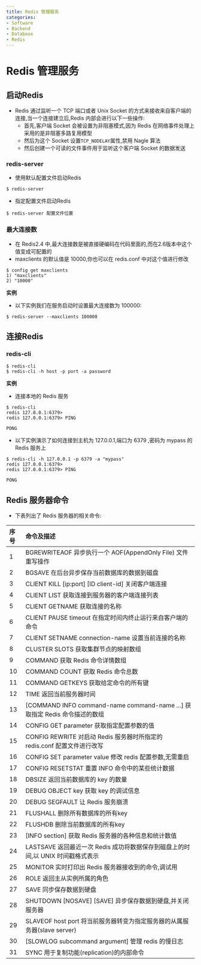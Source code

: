 ```yaml
---
title: Redis 管理服务
categories:
- Software
- Backend
- Database
- Redis
---
```

# Redis 管理服务

## 启动Redis

- Redis 通过监听一个 TCP 端口或者 Unix Socket 的方式来接收来自客户端的连接,当一个连接建立后,Redis 内部会进行以下一些操作:
    - 首先,客户端 Socket 会被设置为非阻塞模式,因为 Redis 在网络事件处理上采用的是非阻塞多路复用模型
    - 然后为这个 Socket 设置`TCP_NODELAY`属性,禁用 Nagle 算法
    - 然后创建一个可读的文件事件用于监听这个客户端 Socket 的数据发送

### redis-server

- 使用默认配置文件启动Redis

```shell
$ redis-server
```

- 指定配置文件启动Redis

```shell
$ redis-server 配置文件位置
```

### 最大连接数

- 在 Redis2.4 中,最大连接数是被直接硬编码在代码里面的,而在2.6版本中这个值变成可配置的
- maxclients 的默认值是 10000,你也可以在 redis.conf 中对这个值进行修改

```shell
$ config get maxclients
1) "maxclients"
2) "10000"
```

**实例**

- 以下实例我们在服务启动时设置最大连接数为 100000:

```shell
$ redis-server --maxclients 100000
```

## 连接Redis

### redis-cli

```shell
$ redis-cli
$ redis-cli -h host -p port -a password
```

**实例**

- 连接本地的 Redis 服务

```shell
$ redis-cli
redis 127.0.0.1:6379>
redis 127.0.0.1:6379> PING

PONG
```

- 以下实例演示了如何连接到主机为 127.0.0.1,端口为 6379 ,密码为 mypass 的 Redis 服务上

```shell
$ redis-cli -h 127.0.0.1 -p 6379 -a "mypass"
redis 127.0.0.1:6379>
redis 127.0.0.1:6379> PING

PONG
```

## Redis 服务器命令

- 下表列出了 Redis 服务器的相关命令:

| 序号 | 命令及描述                                                   |
| :--- | :----------------------------------------------------------- |
| 1    | BGREWRITEAOF  异步执行一个 AOF(AppendOnly File) 文件重写操作 |
| 2    | BGSAVE  在后台异步保存当前数据库的数据到磁盘                 |
| 3    | CLIENT KILL [ip:port\] [ID client-id]  关闭客户端连接        |
| 4    | CLIENT LIST  获取连接到服务器的客户端连接列表                |
| 5    | CLIENT GETNAME  获取连接的名称                               |
| 6    | CLIENT PAUSE timeout  在指定时间内终止运行来自客户端的命令   |
| 7    | CLIENT SETNAME connection-name  设置当前连接的名称           |
| 8    | CLUSTER SLOTS  获取集群节点的映射数组                        |
| 9    | COMMAND  获取 Redis 命令详情数组                             |
| 10   | COMMAND COUNT  获取 Redis 命令总数                           |
| 11   | COMMAND GETKEYS  获取给定命令的所有键                        |
| 12   | TIME  返回当前服务器时间                                     |
| 13   | [COMMAND INFO command-name command-name ...\]  获取指定 Redis 命令描述的数组 |
| 14   | CONFIG GET parameter  获取指定配置参数的值                   |
| 15   | CONFIG REWRITE  对启动 Redis 服务器时所指定的 redis.conf 配置文件进行改写 |
| 16   | CONFIG SET parameter value  修改 redis 配置参数,无需重启     |
| 17   | CONFIG RESETSTAT  重置 INFO 命令中的某些统计数据             |
| 18   | DBSIZE  返回当前数据库的 key 的数量                          |
| 19   | DEBUG OBJECT key  获取 key 的调试信息                        |
| 20   | DEBUG SEGFAULT  让 Redis 服务崩溃                            |
| 21   | FLUSHALL  删除所有数据库的所有key                            |
| 22   | FLUSHDB  删除当前数据库的所有key                             |
| 23   | [INFO section\]  获取 Redis 服务器的各种信息和统计数值       |
| 24   | LASTSAVE  返回最近一次 Redis 成功将数据保存到磁盘上的时间,以 UNIX 时间戳格式表示 |
| 25   | MONITOR  实时打印出 Redis 服务器接收到的命令,调试用          |
| 26   | ROLE  返回主从实例所属的角色                                 |
| 27   | SAVE  同步保存数据到硬盘                                     |
| 28   | SHUTDOWN [NOSAVE\] [SAVE]  异步保存数据到硬盘,并关闭服务器   |
| 29   | SLAVEOF host port  将当前服务器转变为指定服务器的从属服务器(slave server) |
| 30   | [SLOWLOG subcommand argument\]  管理 redis 的慢日志          |
| 31   | SYNC  用于复制功能(replication)的内部命令                    |